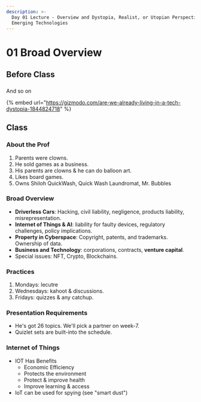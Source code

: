 ```yaml
---
description: >-
  Day 01 Lecture - Overview and Dystopia, Realist, or Utopian Perspective on
  Emerging Technologies
---
```


# 01 Broad Overview

## Before Class

###

And so on

{% embed url="https://gizmodo.com/are-we-already-living-in-a-tech-dystopia-1844824718" %}

## Class

### About the Prof

1. Parents were clowns.
2. He sold games as a business.
3. His parents are clowns & he can do balloon art.
4. Likes board games.
5. Owns Shiloh QuickWash, Quick Wash Laundromat, Mr. Bubbles

### Broad Overview

* **Driverless Cars**: Hacking, civil liability, negligence, products liability, misrepresentation.
* **Internet of Things & AI**: liability for faulty devices, regulatory challenges, policy implications.
* **Property in Cyberspace**: Copyright, patents, and trademarks. Ownership of data.
* **Business and Technology**: corporations, contracts, **venture capital**.
* Special issues: NFT, Crypto, Blockchains.

### Practices

1. Mondays: lecutre
2. Wednesdays: kahoot & discussions.
3. Fridays: quizzes & any catchup.

### Presentation Requirements

* He's got 26 topics. We'll pick a partner on week-7.
* Quizlet sets are built-into the schedule.

### Internet of Things

* IOT Has Benefits
  * Economic Efficiency
  * Protects the environment
  * Protect & improve health
  * Improve learning & access
* IoT can be used for spying (see "smart dust")

###

